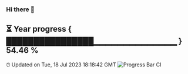 ### Hi there 👋
⏳ Year progress { ████████████████▁▁▁▁▁▁▁▁▁▁▁▁▁▁ } 54.46 %
---
⏰ Updated on Tue, 18 Jul 2023 18:18:42 GMT
![Progress Bar CI](https://github.com/liununu/liununu/workflows/Progress%20Bar%20CI/badge.svg)
